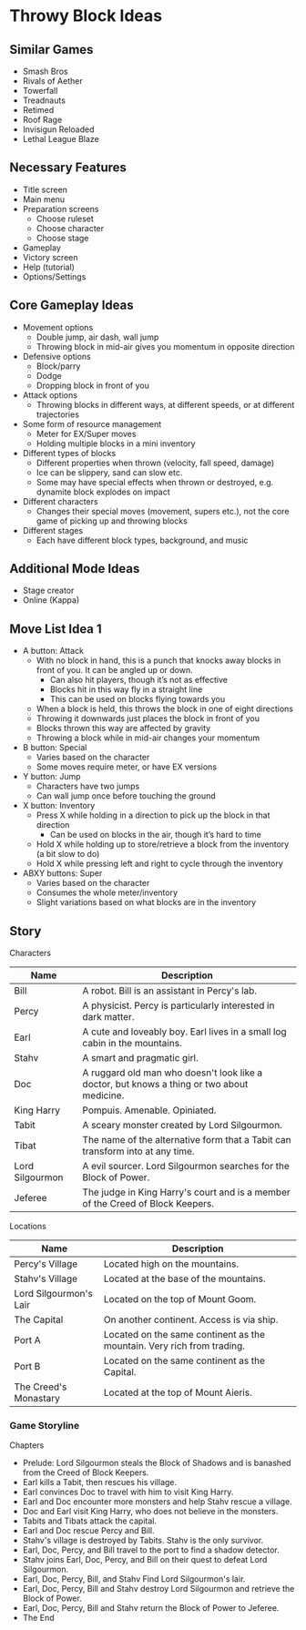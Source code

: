 # Throwy Block Ideas

## Similar Games

- Smash Bros
- Rivals of Aether
- Towerfall
- Treadnauts
- Retimed
- Roof Rage
- Invisigun Reloaded
- Lethal League Blaze

## Necessary Features

- Title screen
- Main menu
- Preparation screens
  - Choose ruleset
  - Choose character
  - Choose stage
- Gameplay
- Victory screen
- Help (tutorial)
- Options/Settings

## Core Gameplay Ideas
- Movement options
  - Double jump, air dash, wall jump
  - Throwing block in mid-air gives you momentum in opposite direction
- Defensive options
  - Block/parry
  - Dodge
  - Dropping block in front of you
- Attack options
  - Throwing blocks in different ways, at different speeds, or at different trajectories
- Some form of resource management
  - Meter for EX/Super moves
  - Holding multiple blocks in a mini inventory
- Different types of blocks
  - Different properties when thrown (velocity, fall speed, damage)
  - Ice can be slippery, sand can slow etc.
  - Some may have special effects when thrown or destroyed, e.g. dynamite block explodes on impact
- Different characters
  - Changes their special moves (movement, supers etc.), not the core game of picking up and throwing blocks
- Different stages
  - Each have different block types, background, and music

## Additional Mode Ideas

- Stage creator
- Online (Kappa)

## Move List Idea 1

- A button: Attack
  - With no block in hand, this is a punch that knocks away blocks in front of you. It can be angled up or down.
    - Can also hit players, though it’s not as effective
    - Blocks hit in this way fly in a straight line
    - This can be used on blocks flying towards you
  - When a block is held, this throws the block in one of eight directions
  - Throwing it downwards just places the block in front of you
  - Blocks thrown this way are affected by gravity
  - Throwing a block while in mid-air changes your momentum
- B button: Special
  - Varies based on the character
  - Some moves require meter, or have EX versions
- Y button: Jump
  - Characters have two jumps
  - Can wall jump once before touching the ground
- X button: Inventory
  - Press X while holding in a direction to pick up the block in that direction
    - Can be used on blocks in the air, though it’s hard to time
  - Hold X while holding up to store/retrieve a block from the inventory (a bit slow to do)
  - Hold X while pressing left and right to cycle through the inventory
- ABXY buttons: Super
  - Varies based on the character
  - Consumes the whole meter/inventory
  - Slight variations based on what blocks are in the inventory

## Story

Characters

| Name | Description |
|------|-------------|
| Bill | A robot. Bill is an assistant in Percy's lab. |
| Percy | A physicist. Percy is particularly interested in dark matter. |
| Earl | A cute and loveably boy. Earl lives in a small log cabin in the mountains. |
| Stahv | A smart and pragmatic girl. |
| Doc | A ruggard old man who doesn't look like a doctor, but knows a thing or two about medicine. |
| King Harry | Pompuis. Amenable. Opiniated. | 
| Tabit | A sceary monster created by Lord Silgourmon. |
| Tibat | The name of the alternative form that a Tabit can transform into at any time. | 
| Lord Silgourmon | A evil sourcer. Lord Silgourmon searches for the Block of Power. |
| Jeferee | The judge in King Harry's court and is a member of the Creed of Block Keepers. |

Locations

| Name | Description |
|------|-------------|
| Percy's Village | Located high on the mountains. |
| Stahv's Village | Located at the base of the mountains. |
| Lord Silgourmon's Lair | Located on the top of Mount Goom. |
| The Capital | On another continent. Access is via ship. |
| Port A | Located on the same continent as the mountain. Very rich from trading. |
| Port B | Located on the same continent as the Capital. |
| The Creed's Monastary | Located at the top of Mount Aieris. |

### Game Storyline

Chapters
- Prelude: Lord Silgourmon steals the Block of Shadows and is banashed from the Creed of Block Keepers.
- Earl kills a Tabit, then rescues his village.
- Earl convinces Doc to travel with him to visit King Harry.
- Earl and Doc encounter more monsters and help Stahv rescue a village.
- Doc and Earl visit King Harry, who does not believe in the monsters.
- Tabits and Tibats attack the capital.
- Earl and Doc rescue Percy and Bill.
- Stahv's village is destroyed by Tabits. Stahv is the only survivor.
- Earl, Doc, Percy, and Bill travel to the port to find a shadow detector.
- Stahv joins Earl, Doc, Percy, and Bill on their quest to defeat Lord Silgourmon.
- Earl, Doc, Percy, Bill, and Stahv Find Lord Silgourmon's lair.
- Earl, Doc, Percy, Bill and Stahv destroy Lord Silgourmon and retrieve the Block of Power.
- Earl, Doc, Percy, Bill and Stahv return the Block of Power to Jeferee.
- The End


